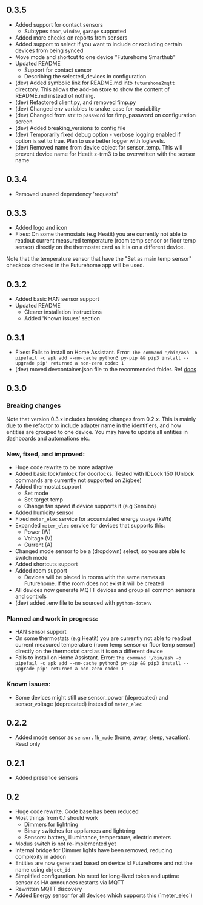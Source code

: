 ## 0.3.5

- Added support for contact sensors
  - Subtypes `door`, `window`, `garage` supported
- Added more checks on reports from sensors
- Added support to select if you want to include or excluding certain devices from being synced
- Move mode and shortcut to one device "Futurehome Smarthub"
- Updated README
  - Support for contact sensor
  - Describing the selected_devices in configuration
- (dev) Added symbolic link for README.md into `futurehome2mqtt` directory.
  This allows the add-on store to show the content of README.md instead of nothing.
- (dev) Refactored client.py, and removed fimp.py
- (dev) Changed env variables to snake_case for readability
- (dev) Changed from `str` to `password` for fimp_password on configuration screen
- (dev) Added breaking_versions to config file
- (dev) Temporarily fixed debug option - verbose logging enabled if option is set to true.
  Plan to use better logger with loglevels.
- (dev) Removed name from device object for sensor_temp.
  This will prevent device name for Heatit z-trm3 to be overwritten with the sensor name

## 0.3.4

- Removed unused dependency 'requests'

## 0.3.3

- Added logo and icon
- Fixes: On some thermostats (e.g Heatit) you are currently not able to readout current
  measured temperature (room temp sensor or floor temp sensor) directly on the thermostat card as it is on a different device.

Note that the temperature sensor that have the "Set as main temp sensor" checkbox checked in the Futurehome app will be used.

## 0.3.2

- Added basic HAN sensor support
- Updated README
  - Clearer installation instructions
  - Added 'Known issues' section

## 0.3.1

- Fixes: Fails to install on Home Assistant. Error: `The command '/bin/ash -o pipefail -c apk add --no-cache python3 py-pip && pip3 install --upgrade pip' returned a non-zero code: 1`
- (dev) moved devcontainer.json file to the recommended folder. Ref [docs](https://developers.home-assistant.io/docs/add-ons/testing/)

## 0.3.0

### Breaking changes

Note that version 0.3.x includes breaking changes from 0.2.x.
This is mainly due to the refactor to include adapter name in the identifiers, and how entities are grouped to one device.
You may have to update all entities in dashboards and automations etc.

### New, fixed, and improved:

- Huge code rewrite to be more adaptive
- Added basic lock/unlock for doorlocks. Tested with IDLock 150 (Unlock commands are currently not supported on Zigbee)
- Added thermostat support
  - Set mode
  - Set target temp
  - Change fan speed if device supports it (e.g Sensibo)
- Added humidity sensor
- Fixed `meter_elec` service for accumulated energy usage (kWh)
- Expanded `meter_elec` service for devices that supports this:
  - Power (W)
  - Voltage (V)
  - Current (A)
- Changed mode sensor to be a (dropdown) select, so you are able to switch mode
- Added shortcuts support
- Added room support
  - Devices will be placed in rooms with the same names as Futurehome. If the room does not exist it will be created
- All devices now generate MQTT devices and group all common sensors and controls
- (dev) added .env file to be sourced with `python-dotenv`

### Planned and work in progress:

- HAN sensor support
- On some thermostats (e.g Heatit) you are currently not able to readout current
  measured temperature (room temp sensor or floor temp sensor) directly on the thermostat card as it is on a different device
- Fails to install on Home Assistant. Error: `The command '/bin/ash -o pipefail -c apk add --no-cache python3 py-pip && pip3 install --upgrade pip' returned a non-zero code: 1`

### Known issues:

- Some devices might still use sensor_power (deprecated) and sensor_voltage (deprecated) instead of `meter_elec`

## 0.2.2

- Added mode sensor as `sensor.fh_mode` (home, away, sleep, vacation). Read only

## 0.2.1

- Added presence sensors

## 0.2

- Huge code rewrite. Code base has been reduced
- Most things from 0.1 should work
  - Dimmers for lightning
  - Binary switches for appliances and lightning
  - Sensors: battery, illuminance, temperature, electric meters
- Modus switch is not re-implemented yet
- Internal bridge for Dimmer lights have been removed, reducing complexity in addon
- Entities are now generated based on device id Futurehome and not the name using `object_id`
- Simplified configuration. No need for long-lived token and uptime sensor as HA announces restarts via MQTT
- Rewritten MQTT discovery
- Added Energy sensor for all devices which supports this (´meter_elec`)

